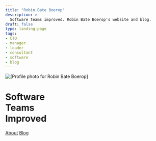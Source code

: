 ```yaml
---
title: "Robin Bate Boerop"
description: >-
  Software teams improved. Robin Bate Boerop's website and blog.
draft: false
type: landing-page
tags:
- CTO
- manager
- leader
- consultant
- software
- blog
---
```


<div
 id="main-flex-container"
 class="flex-ns ph3 mw7 center pb5"
 ><div
   id="image-container"
   class="w-100 w-50-ns"
   ><img
     id="image-robinbb-profile"
     alt="[Profile photo for Robin Bate Boerop]"
     class="br2"
     src="/images/robinbb-profile-photo-bw.jpeg"
     >
  </div>
  <div
   id="text-container"
   class="bt-ns mh3 w-50-ns"
   ><h1
     id="tagline"
     class="tc tl-ns f1 mv1"
     >Software<br/>Teams<br>Improved</h1>
    <div
     class="mv4 w-100 flex justify-around flex-column-ns"
     ><a
       href="/about/"
       class="grow w-50 f3 button mv1 pv2 ph3 tc br3 mw4"
       >About</a>
      <a
       href="/blog/"
       class="grow w-50 f3 button mv1 pv2 ph3 tc br3 mw4"
       >Blog</a>
    </div>
  </div>
</div>
